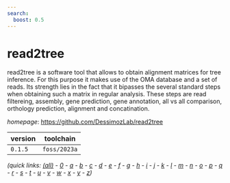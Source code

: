 ```yaml
---
search:
  boost: 0.5
---
```

# read2tree

read2tree is a software tool that allows to obtain alignment matrices for tree inference.  For this purpose it makes use of the OMA database and a set of reads. Its strength lies in the fact that  it bipasses the several standard steps when obtaining such a matrix in regular analysis. These steps are  read filtereing, assembly, gene prediction, gene annotation, all vs all comparison, orthology prediction,  alignment and concatination.

*homepage*: <https://github.com/DessimozLab/read2tree>

version | toolchain
--------|----------
``0.1.5`` | ``foss/2023a``


*(quick links: [(all)](../index.md) - [0](../0/index.md) - [a](../a/index.md) - [b](../b/index.md) - [c](../c/index.md) - [d](../d/index.md) - [e](../e/index.md) - [f](../f/index.md) - [g](../g/index.md) - [h](../h/index.md) - [i](../i/index.md) - [j](../j/index.md) - [k](../k/index.md) - [l](../l/index.md) - [m](../m/index.md) - [n](../n/index.md) - [o](../o/index.md) - [p](../p/index.md) - [q](../q/index.md) - [r](../r/index.md) - [s](../s/index.md) - [t](../t/index.md) - [u](../u/index.md) - [v](../v/index.md) - [w](../w/index.md) - [x](../x/index.md) - [y](../y/index.md) - [z](../z/index.md))*

